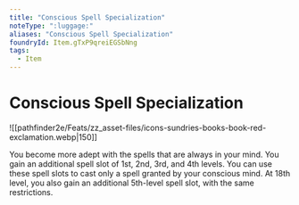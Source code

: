 ```yaml
---
title: "Conscious Spell Specialization"
noteType: ":luggage:"
aliases: "Conscious Spell Specialization"
foundryId: Item.gTxP9qreiEGSbNng
tags:
  - Item
---
```


# Conscious Spell Specialization
![[pathfinder2e/Feats/zz_asset-files/icons-sundries-books-book-red-exclamation.webp|150]]

You become more adept with the spells that are always in your mind. You gain an additional spell slot of 1st, 2nd, 3rd, and 4th levels. You can use these spell slots to cast only a spell granted by your conscious mind. At 18th level, you also gain an additional 5th-level spell slot, with the same restrictions.
